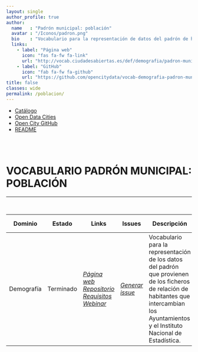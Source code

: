 ```yaml
---
layout: single
author_profile: true 
author:
  name   : "Padrón municipal: población"
  avatar : "/Iconos/padron.png"
  bio    : "Vocabulario para la representación de datos del padrón de habitantes"
  links:
    - label: "Página web"
      icon: "fas fa-fw fa-link"
      url: "http://vocab.ciudadesabiertas.es/def/demografia/padron-municipal/index-es.html"
    - label: "GitHub"
      icon: "fab fa-fw fa-github"
      url: "https://github.com/opencitydata/vocab-demografia-padron-municipal"
title: false
classes: wide
permalink: /poblacion/
---
```

<head>
<link href="/FEMPTFG/stylesheet.css" rel="stylesheet"/>
  
  <nav class="style-4">
<ul class="menu-4">
	<li class="current"><a href="https://fempcatalogo.github.io/FEMPTFG/" data-hover="Catálogo">Catálogo</a></li>
	<li class="left"><a href="http://vocab.linkeddata.es/datosabiertos/" data-hover="Open Data Cities">Open Data Cities</a></li>
	<li class="left"><a href="https://github.com/opencitydata/" data-hover="Open City GitHub">Open City GitHub</a></li>
	<li class="left"><a href="https://github.com/opencitydata/vocab-demografia-padron-municipal/blob/master/README.md" data-hover="README">README</a></li>
</ul>
	</nav>
	<br><br>
  
</head>

<div id="bodyid">


<h1> VOCABULARIO PADRÓN MUNICIPAL: POBLACIÓN </h1>
</div>
  
---

&nbsp;
 

  
  
| Dominio |  Estado  |   Links   |   Issues   |   Descripción   |  Fecha Publicación |   Prefijo   | Formatos |   Liciencia | Idiomas   | 
| -------- | -------- | --------- | ---------- | --------------- | -------- | --------- | -------- | --------- | ---------- | 
| Demografía | Terminado | *[Página web](http://vocab.ciudadesabiertas.es/def/demografia/padron-municipal/index-es.html)* *[Repositorio](https://github.com/opencitydata/vocab-demografia-padron-municipal)*  *[Requisitos](https://github.com/opencitydata/vocab-demografia-padron-municipal/tree/master/requirements)*  *[Webinar](https://youtu.be/WTw3kdvzLow)* |  *[Generar issue](https://github.com/CiudadesAbiertas/vocab-demografia-padron-municipal/issues)*   | Vocabulario para la representación de los datos del padrón que provienen de los ficheros de relación de habitantes que intercambian los Ayuntamientos y el Instituto Nacional de Estadística.  | 04/02/20 | espad | rdf+xml   html   turtle | CC-BY  | es en |
 
 
  

&nbsp;


  

